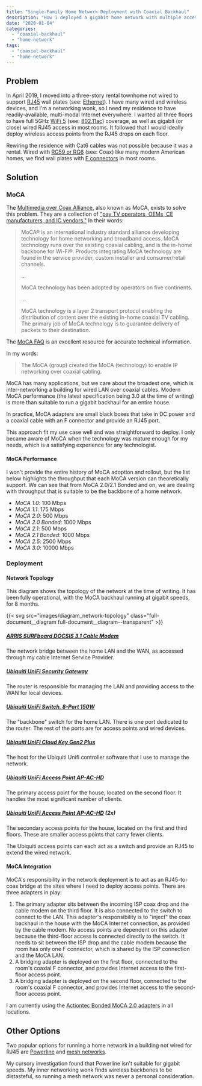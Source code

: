 ```yaml
---
title: "Single-Family Home Network Deployment with Coaxial Backhaul"
description: "How I deployed a gigabit home network with multiple access points in a building wired for coax."
date: "2020-01-04"
categories:
  - "coaxial-backhaul"
  - "home-network"
tags:
  - "coaxial-backhaul"
  - "home-network"
---
```


## Problem

In April 2019, I moved into a three-story rental townhome not wired to support [RJ45][rj45] wall plates (see: [Ethernet][ethernet]). I have many wired and wireless devices, and I'm a networking wonk, so I need my residence to have readily-available, multi-modal Internet everywhere. I wanted all three floors to have full 5GHz [WiFi 5](wifi-5) (see: [802.11ac][80211ac]) coverage, as well as gigabit (or close) wired RJ45 access in most rooms. It followed that I would ideally deploy wireless access points from the RJ45 drops on each floor.

Rewiring the residence with Cat6 cables was not possible because it was a rental. Wired with [RG59 or RG6][coax-cable-type] (see: Coax) like many modern American homes, we find wall plates with [F connectors][f-connector] in most rooms.

[80211ac]: https://techterms.com/definition/80211ac
[coax-cable-type]: https://techterms.com/definition/coaxial_cable
[ethernet]: https://techterms.com/definition/ethernet
[f-connector]: https://en.wikipedia.org/wiki/F_connector
[rj45]: https://techterms.com/definition/rj45
[wifi-5]: https://www.accessagility.com/blog/wifi-6-wifi-5-wifi-4-new-generational-wifi-names-from-the-wifi-alliance

## Solution

### MoCA

The [Multimedia over Coax Alliance][moca], also known as MoCA, exists to solve this problem. They are a collection of ["pay TV operators, OEMs, CE manufacturers, and IC vendors."][moca_who] In their words:

> MoCA® is an international industry standard alliance developing technology for home networking and broadband access.
> MoCA technology runs over the existing coaxial cabling, and is the in-home backbone for Wi-Fi®.
> Products integrating MoCA technology are found in the service provider, custom installer and consumer/retail channels.
>
> ...
>
> MoCA technology has been adopted by operators on five continents.
>
> ...
>
> MoCA technology is a layer 2 transport protocol enabling the distribution of content over the existing in-home coaxial TV cabling. The primary job of MoCA technology is to guarantee delivery of packets to their destination.

The [MoCA FAQ][moca_faq] is an excellent resource for accurate technical information.

In my words:

> The MoCA (group) created the MoCA (technology) to enable IP networking over coaxial cabling.

MoCA has many applications, but we care about the broadest one, which is inter-networking a building for wired LAN over coaxial cables. Modern MoCA performance (the latest specification being 3.0 at the time of writing) is more than suitable to run a gigabit backhaul for an entire house.

In practice, MoCA adapters are small black boxes that take in DC power and a coaxial cable with an F connector and provide an RJ45 port.

This approach fit my use case well and was straightforward to deploy. I only became aware of MoCA when the technology was mature enough for my needs, which is a satisfying experience for any technologist.

[moca]: http://www.mocalliance.org/
[moca_faq]: http://www.mocalliance.org/about/faqs.htm
[moca_who]: https://en.wikipedia.org/wiki/Multimedia_over_Coax_Alliance#Membership

#### MoCA Performance

I won't provide the entire history of MoCA adoption and rollout, but the list below highlights the throughput that each MoCA version can theoretically support. We can see that from MoCA 2.0/2.1 Bonded and on, we are dealing with throughput that is suitable to be the backbone of a home network.

- *MoCA 1.0*: 100 Mbps
- *MoCA 1.1*: 175 Mbps
- *MoCA 2.0*: 500 Mbps
- *MoCA 2.0 Bonded*: 1000 Mbps
- *MoCA 2.1*: 500 Mbps
- *MoCA 2.1 Bonded*: 1000 Mbps
- *MoCA 2.5*: 2500 Mbps
- *MoCA 3.0*: 10000 Mbps

### Deployment

#### Network Topology

This diagram shows the topology of the network at the time of writing. It has been fully operational, with the MoCA backhaul running at gigabit speeds, for 8 months.

{{< svg src="images/diagram_network-topology" class="full-document__diagram full-document__diagram--transparent" >}}

##### [ARRIS SURFboard DOCSIS 3.1 Cable Modem](https://amzn.to/2STs1ME)

The network bridge between the home LAN and the WAN, as accessed through my cable Internet Service Provider.

##### [Ubiquiti UniFi Security Gateway](https://amzn.to/2Qp3Wfa)

The router is responsible for managing the LAN and providing access to the WAN for local devices.

##### [Ubiquiti UniFi Switch, 8-Port 150W](https://amzn.to/2tqaelH)

The "backbone" switch for the home LAN. There is one port dedicated to the router. The rest of the ports are for access points and wired devices.

##### [Ubiquiti UniFi Cloud Key Gen2 Plus](https://amzn.to/2Qo8Glj)

The host for the Ubiquiti Unifi controller software that I use to manage the network.

##### [Ubiquiti UniFi Access Point AP-AC-HD](https://amzn.to/36ppzlb)

The primary access point for the house, located on the second floor. It handles the most significant number of clients.

##### [Ubiquiti UniFi Access Point AP-AC-HD](https://amzn.to/2rT3Se8) (2x)

The secondary access points for the house, located on the first and third floors. These are smaller access points that carry fewer clients.

The Ubiquiti access points can each act as a switch and provide an RJ45 to extend the wired network.

#### MoCA Integration

MoCA's responsibility in the network deployment is to act as an RJ45-to-coax bridge at the sites where I need to deploy access points. There are three adapters in play:

1. The primary adapter sits between the incoming ISP coax drop and the cable modem on the third floor. It is also connected to the switch to connect to the LAN. This adapter's responsibility is to "inject" the coax backhaul in the house with the MoCA Internet connection, as provided by the cable modem. No access points are dependent on this adapter because the third-floor access is connected directly to the switch. It needs to sit between the ISP drop and the cable modem because the room has only one F connector, which is shared by the ISP connection and the MoCA LAN.
1. A bridging adapter is deployed on the first floor, connected to the room's coaxial F connector, and provides Internet access to the first-floor access point.
1. A bridging adapter is deployed on the second floor, connected to the room's coaxial F connector, and provides Internet access to the second-floor access point.

I am currently using the [Actiontec Bonded MoCA 2.0 adapters](https://amzn.to/2MXV3ah) in all locations.

## Other Options

Two popular options for running a home network in a building not wired for RJ45 are [Powerline](https://www.techradar.com/news/networking/powerline-networking-what-you-need-to-know-930691) and [mesh networks](https://www.tomsguide.com/us/what-is-mesh-wifi-router,news-24580.html). 

My cursory investigation found that Powerline isn't suitable for gigabit speeds. My inner networking wonk finds wireless backbones to be distasteful, so running a mesh network was never a personal consideration.

